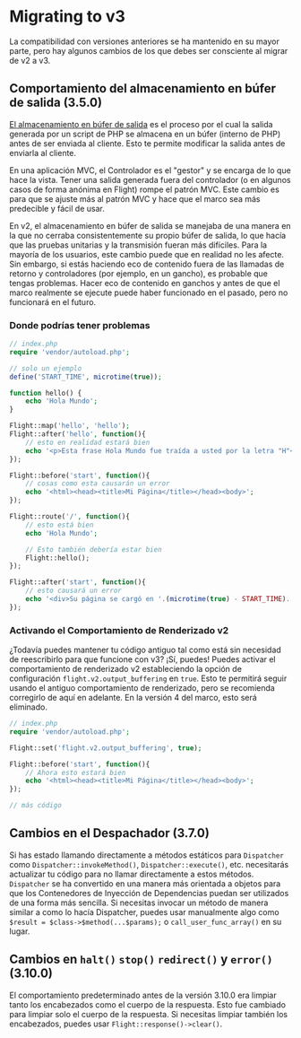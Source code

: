 # Migrating to v3

La compatibilidad con versiones anteriores se ha mantenido en su mayor parte, pero hay algunos cambios de los que debes ser consciente al migrar de v2 a v3.

## Comportamiento del almacenamiento en búfer de salida (3.5.0)

[El almacenamiento en búfer de salida](https://stackoverflow.com/questions/2832010/what-is-output-buffering-in-php) es el proceso por el cual la salida generada por un script de PHP se almacena en un búfer (interno de PHP) antes de ser enviada al cliente. Esto te permite modificar la salida antes de enviarla al cliente.

En una aplicación MVC, el Controlador es el "gestor" y se encarga de lo que hace la vista. Tener una salida generada fuera del controlador (o en algunos casos de forma anónima en Flight) rompe el patrón MVC. Este cambio es para que se ajuste más al patrón MVC y hace que el marco sea más predecible y fácil de usar.

En v2, el almacenamiento en búfer de salida se manejaba de una manera en la que no cerraba consistentemente su propio búfer de salida, lo que hacía que las pruebas unitarias y la transmisión fueran más difíciles. Para la mayoría de los usuarios, este cambio puede que en realidad no les afecte. Sin embargo, si estás haciendo eco de contenido fuera de las llamadas de retorno y controladores (por ejemplo, en un gancho), es probable que tengas problemas. Hacer eco de contenido en ganchos y antes de que el marco realmente se ejecute puede haber funcionado en el pasado, pero no funcionará en el futuro.

### Donde podrías tener problemas
```php
// index.php
require 'vendor/autoload.php';

// solo un ejemplo
define('START_TIME', microtime(true));

function hello() {
	echo 'Hola Mundo';
}

Flight::map('hello', 'hello');
Flight::after('hello', function(){
	// esto en realidad estará bien
	echo '<p>Esta frase Hola Mundo fue traída a usted por la letra "H"</p>';
});

Flight::before('start', function(){
	// cosas como esta causarán un error
	echo '<html><head><title>Mi Página</title></head><body>';
});

Flight::route('/', function(){
	// esto está bien
	echo 'Hola Mundo';

	// Esto también debería estar bien
	Flight::hello();
});

Flight::after('start', function(){
	// esto causará un error
	echo '<div>Su página se cargó en '.(microtime(true) - START_TIME).' segundos</div></body></html>';
});
```

### Activando el Comportamiento de Renderizado v2

¿Todavía puedes mantener tu código antiguo tal como está sin necesidad de reescribirlo para que funcione con v3? ¡Sí, puedes! Puedes activar el comportamiento de renderizado v2 estableciendo la opción de configuración `flight.v2.output_buffering` en `true`. Esto te permitirá seguir usando el antiguo comportamiento de renderizado, pero se recomienda corregirlo de aquí en adelante. En la versión 4 del marco, esto será eliminado.

```php
// index.php
require 'vendor/autoload.php';

Flight::set('flight.v2.output_buffering', true);

Flight::before('start', function(){
	// Ahora esto estará bien
	echo '<html><head><title>Mi Página</title></head><body>';
});

// más código
```

## Cambios en el Despachador (3.7.0)

Si has estado llamando directamente a métodos estáticos para `Dispatcher` como `Dispatcher::invokeMethod()`, `Dispatcher::execute()`, etc. necesitarás actualizar tu código para no llamar directamente a estos métodos. `Dispatcher` se ha convertido en una manera más orientada a objetos para que los Contenedores de Inyección de Dependencias puedan ser utilizados de una forma más sencilla. Si necesitas invocar un método de manera similar a como lo hacía Dispatcher, puedes usar manualmente algo como `$result = $class->$method(...$params);` o `call_user_func_array()` en su lugar.

## Cambios en `halt()` `stop()` `redirect()` y `error()` (3.10.0)

El comportamiento predeterminado antes de la versión 3.10.0 era limpiar tanto los encabezados como el cuerpo de la respuesta. Esto fue cambiado para limpiar solo el cuerpo de la respuesta. Si necesitas limpiar también los encabezados, puedes usar `Flight::response()->clear()`.